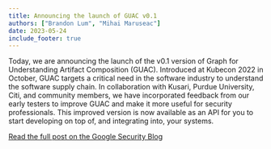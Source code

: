 ```yaml
---
title: Announcing the launch of GUAC v0.1
authors: ["Brandon Lum", "Mihai Maruseac"]
date: 2023-05-24
include_footer: true
---
```


Today, we are announcing the launch of the v0.1 version of Graph for Understanding Artifact Composition (GUAC).
Introduced at Kubecon 2022 in October, GUAC targets a critical need in the software industry to understand the software supply chain.
In collaboration with Kusari, Purdue University, Citi, and community members, we have incorporated feedback from our early testers to improve GUAC and make it more useful for security professionals.
This improved version is now available as an API for you to start developing on top of, and integrating into, your systems.

<a href="https://security.googleblog.com/2023/05/announcing-launch-of-guac-v01.html" class="button">Read
the full post on the Google Security Blog</a>

